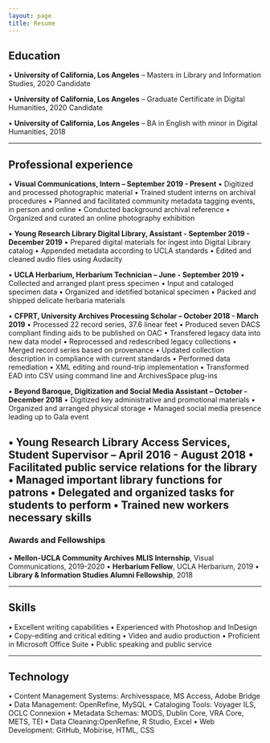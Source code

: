 ```yaml
---
layout: page
title: Resume
---
```


## Education

• **University of California, Los Angeles** – Masters in Library and Information Studies, 2020 Candidate

• **University of California, Los Angeles** –  Graduate Certificate in Digital Humanities, 2020 Candidate

• **University of California, Los Angeles** – BA in English with minor in Digital Humanities, 2018

---
## Professional experience

• **Visual Communications, Intern – September 2019 - Present**
	• Digitized and processed photographic material
	• Trained student interns on archival procedures
	• Planned and facilitated community metadata tagging events, in person and online
	• Conducted background archival reference
	• Organized and curated an online photography exhibition

• **Young Research Library Digital Library, Assistant - September 2019 - December 2019**
	• Prepared digital materials for ingest into Digital Library catalog
	• Appended metadata according to UCLA standards
	• Edited and cleaned audio files using Audacity

• **UCLA Herbarium, Herbarium Technician – June - September 2019**
	• Collected and arranged plant press specimen
	• Input and cataloged specimen data
	• Organized and idetified botanical specimen
	• Packed and shipped delicate herbaria materials

• **CFPRT, University Archives Processing Scholar – October 2018 - March 2019**
	• Processed 22 record series, 37.6 linear feet
	• Produced seven DACS compliant finding aids to be published on OAC
	• Transfered legacy data into new data model
	• Reprocessed and redescribed legacy collections
	• Merged record series based on provenance
	• Updated collection description in compliance with current standards
	• Performed data remediation
		• XML editing and round-trip implementation
		• Transformed EAD into CSV using command line and ArchivesSpace plug-ins

• **Beyond Baroque, Digitization and Social Media Assistant – October - December 2018**
	• Digitized key administrative and promotional materials
	• Organized and arranged physical storage
	• Managed social media presence leading up to Gala event

• **Young Research Library Access Services, Student Supervisor – April 2016 - August 2018**
	• Facilitated public service relations for the library
	• Managed important library functions for patrons
	• Delegated and organized tasks for students to perform
	• Trained new workers necessary skills
  ---
  ### Awards and Fellowships

• **Mellon-UCLA Community Archives MLIS Internship**, Visual Communications, 2019-2020
• **Herbarium Fellow**, UCLA Herbarium, 2019
• **Library & Information Studies Alumni Fellowship**, 2018

---
## Skills

• Excellent writing capabilities
• Experienced with Photoshop and InDesign
• Copy-editing and critical editing
• Video and audio production
• Proficient in Microsoft Office Suite
• Public speaking and public service

---
## Technology

• Content Management Systems: Archivesspace, MS Access, Adobe Bridge
• Data Management: OpenRefine, MySQL
• Cataloging Tools: Voyager ILS, OCLC Connexion
• Metadata Schemas: MODS, Dublin Core, VRA Core, METS, TEI
• Data Cleaning:OpenRefine, R Studio, Excel
• Web Development: GitHub, Mobirise, HTML, CSS

